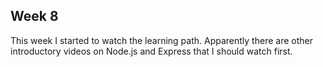 
## Week 8

This week I started to watch the learning path.
Apparently there are other introductory videos on Node.js and Express that I should watch first. 
